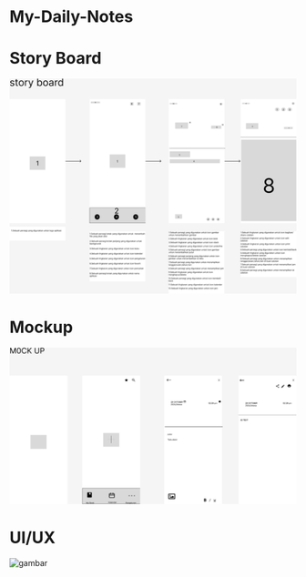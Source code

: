 # My-Daily-Notes

# Story Board
![gambar](dokumentasi/ss2.jpg)

# Mockup
![gambar](dokumentasi/ss1.png)

# UI/UX
![gambar](dokumentasi/ss3.jpg)
